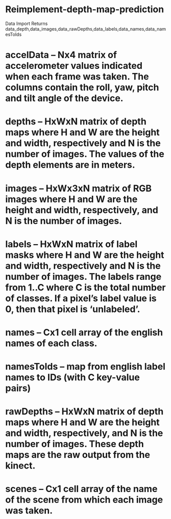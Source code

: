 # Reimplement-depth-map-prediction
Data Import Returns data_depth,data_images,data_rawDepths,data_labels,data_names,data_namesToIds

# accelData – Nx4 matrix of accelerometer values indicated when each frame was taken. The columns contain the roll, yaw, pitch and tilt angle of the device.
# depths – HxWxN matrix of depth maps where H and W are the height and width, respectively and N is the number of images. The values of the depth elements are in meters.
# images – HxWx3xN matrix of RGB images where H and W are the height and width, respectively, and N is the number of images.
# labels – HxWxN matrix of label masks where H and W are the height and width, respectively and N is the number of images. The labels range from 1..C where C is the total number of classes. If a pixel’s label value is 0, then that pixel is ‘unlabeled’.
# names – Cx1 cell array of the english names of each class.
# namesToIds – map from english label names to IDs (with C key-value pairs)
# rawDepths – HxWxN matrix of depth maps where H and W are the height and width, respectively, and N is the number of images. These depth maps are the raw output from the kinect.
# scenes – Cx1 cell array of the name of the scene from which each image was taken.

